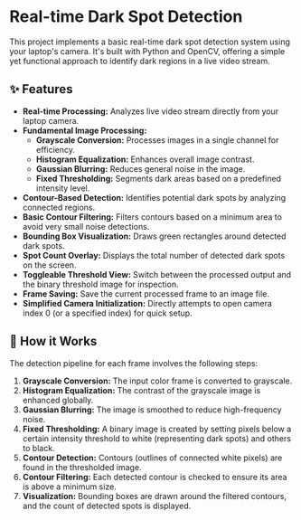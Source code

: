 # Real-time Dark Spot Detection


This project implements a basic real-time dark spot detection system using your laptop's camera. It's built with Python and OpenCV, offering a simple yet functional approach to identify dark regions in a live video stream.

## ✨ Features

* **Real-time Processing:** Analyzes live video stream directly from your laptop camera.
* **Fundamental Image Processing:**
    * **Grayscale Conversion:** Processes images in a single channel for efficiency.
    * **Histogram Equalization:** Enhances overall image contrast.
    * **Gaussian Blurring:** Reduces general noise in the image.
    * **Fixed Thresholding:** Segments dark areas based on a predefined intensity level.
* **Contour-Based Detection:** Identifies potential dark spots by analyzing connected regions.
* **Basic Contour Filtering:** Filters contours based on a minimum area to avoid very small noise detections.
* **Bounding Box Visualization:** Draws green rectangles around detected dark spots.
* **Spot Count Overlay:** Displays the total number of detected dark spots on the screen.
* **Toggleable Threshold View:** Switch between the processed output and the binary threshold image for inspection.
* **Frame Saving:** Save the current processed frame to an image file.
* **Simplified Camera Initialization:** Directly attempts to open camera index 0 (or a specified index) for quick setup.

## 🚀 How it Works

The detection pipeline for each frame involves the following steps:

1.  **Grayscale Conversion:** The input color frame is converted to grayscale.
2.  **Histogram Equalization:** The contrast of the grayscale image is enhanced globally.
3.  **Gaussian Blurring:** The image is smoothed to reduce high-frequency noise.
4.  **Fixed Thresholding:** A binary image is created by setting pixels below a certain intensity threshold to white (representing dark spots) and others to black.
5.  **Contour Detection:** Contours (outlines of connected white pixels) are found in the thresholded image.
6.  **Contour Filtering:** Each detected contour is checked to ensure its area is above a minimum size.
7.  **Visualization:** Bounding boxes are drawn around the filtered contours, and the count of detected spots is displayed.

